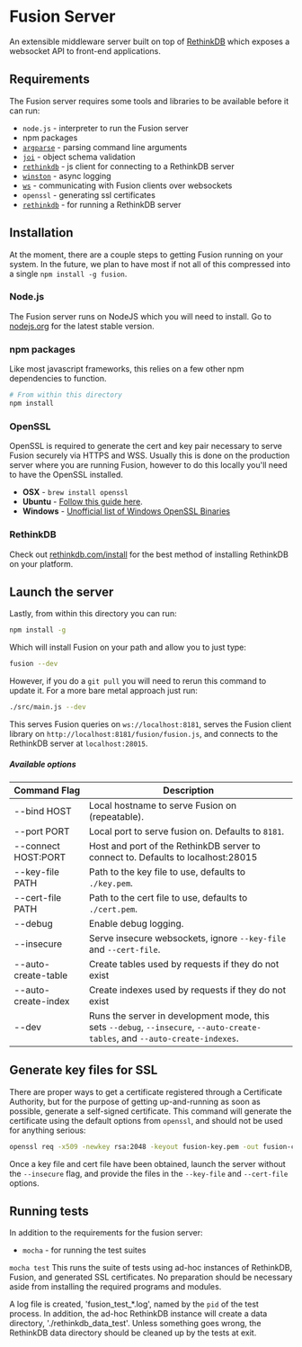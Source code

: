 # Fusion Server

An extensible middleware server built on top of [RethinkDB](https://github.com/rethinkdb/rethinkdb) which exposes a websocket API to front-end applications.

## Requirements
The Fusion server requires some tools and libraries to be available before it
can run:

 * `node.js` - interpreter to run the Fusion server
 * npm packages
  * [`argparse`](https://www.npmjs.com/package/argparse) - parsing command line arguments
  * [`joi`](https://www.npmjs.com/package/joi) - object schema validation
  * [`rethinkdb`](https://www.npmjs.com/package/rethinkdb) - js client for connecting to a RethinkDB server
  * [`winston`](https://www.npmjs.com/package/winston) - async logging
  * [`ws`](https://www.npmjs.com/package/ws) - communicating with Fusion clients over websockets
 * `openssl` - generating ssl certificates
 * [`rethinkdb`](https://github.com/rethinkdb/rethinkdb) - for running a RethinkDB server

## Installation

At the moment, there are a couple steps to getting Fusion running on your system. In the future, we plan to have most if not all of this compressed into a single `npm install -g fusion`.

### Node.js

The Fusion server runs on NodeJS which you will need to install. Go to [nodejs.org](https://nodejs.org) for the latest stable version.

### npm packages

Like most javascript frameworks, this relies on a few other npm dependencies to function.

```sh
# From within this directory
npm install
```

### OpenSSL

OpenSSL is required to generate the cert and key pair necessary to serve Fusion securely via HTTPS and WSS. Usually this is done on the production server where you are running Fusion, however to do this locally you'll need to have the OpenSSL installed.

* **OSX**    - `brew install openssl`
* **Ubuntu** -  [Follow this guide here](https://help.ubuntu.com/community/OpenSSL#Practical_OpenSSL_Usage).
* **Windows** - [Unofficial list of Windows OpenSSL Binaries](https://wiki.openssl.org/index.php/Binaries)

### RethinkDB

Check out [rethinkdb.com/install](https://rethinkdb.com/install) for the best method of installing RethinkDB on your platform.

## Launch the server

Lastly, from within this directory you can run:

```sh
npm install -g
```

Which will install Fusion on your path and allow you to just type:

```bash
fusion --dev
```
However, if you do a `git pull` you will need to rerun this command to update it. For a more bare metal approach just run:

```sh
./src/main.js --dev
```

This serves Fusion queries on `ws://localhost:8181`, serves the Fusion client library on `http://localhost:8181/fusion/fusion.js`, and connects to the RethinkDB server at `localhost:28015`.

##### Available options

Command Flag| Description
------------|----------------------------------
  --bind HOST         | Local hostname to serve Fusion on (repeatable).
  --port PORT         | Local port to serve fusion on. Defaults to `8181`.
  --connect HOST:PORT | Host and port of the RethinkDB server to connect to. Defaults to localhost:28015
  --key-file PATH     | Path to the key file to use, defaults to `./key.pem`.
  --cert-file PATH    | Path to the cert file to use, defaults to `./cert.pem`.
  --debug             | Enable debug logging.
  --insecure          | Serve insecure websockets, ignore `--key-file` and `--cert-file`.
  --auto-create-table | Create tables used by requests if they do not exist
  --auto-create-index | Create indexes used by requests if they do not exist
  --dev               | Runs the server in development mode, this sets `--debug`, `--insecure`, `--auto-create-tables`, and `--auto-create-indexes`.

## Generate key files for SSL
There are proper ways to get a certificate registered through a Certificate
Authority, but for the purpose of getting up-and-running as soon as possible,
generate a self-signed certificate.  This command will generate the certificate
using the default options from `openssl`, and should not be used for anything
serious:

```sh
openssl req -x509 -newkey rsa:2048 -keyout fusion-key.pem -out fusion-cert.pem -days 365 -nodes -batch
```

Once a key file and cert file have been obtained, launch the server without the `--insecure`
flag, and provide the files in the `--key-file` and `--cert-file` options.

## Running tests

In addition to the requirements for the fusion server:
 * `mocha` - for running the test suites

`mocha test`
This runs the suite of tests using ad-hoc instances of RethinkDB, Fusion, and generated SSL certificates.
No preparation should be necessary aside from installing the required programs and modules.

A log file is created, 'fusion_test_*.log', named by the `pid` of the test process.  In addition, the
ad-hoc RethinkDB instance will create a data directory, './rethinkdb_data_test'.  Unless something goes wrong, the RethinkDB data directory should be cleaned up by the tests at exit.
